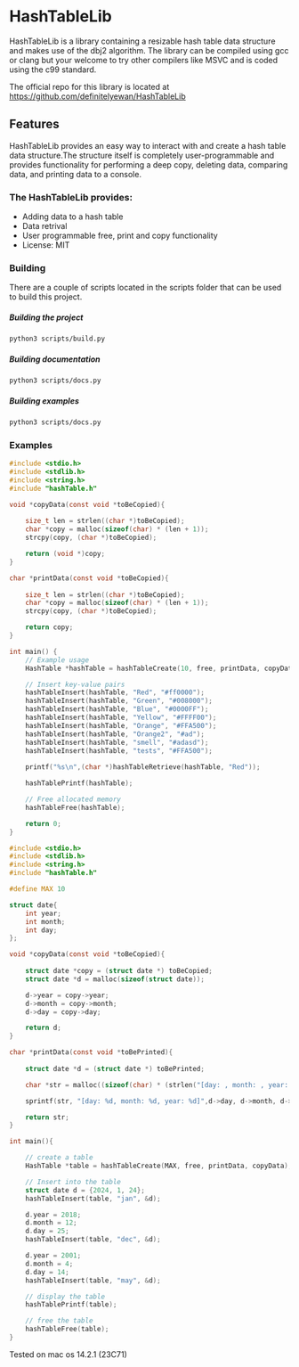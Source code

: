 # HashTableLib

HashTableLib is a library containing a resizable hash table data structure and makes use of the dbj2 algorithm. The library can be compiled using gcc or clang but your welcome to try other compilers like MSVC and is coded using the c99 standard.

The official repo for this library is located at https://github.com/definitelyewan/HashTableLib

## Features

HashTableLib provides an easy way to interact with and create a hash table data structure.The structure itself 
is completely user-programmable and provides functionality for performing a deep copy, deleting data, 
comparing data, and printing data to a console.

### The HashTableLib provides:

 - Adding data to a hash table
 - Data retrival
 - User programmable free, print and copy functionality
 - License: MIT

### Building
There are a couple of scripts located in the scripts folder that can be used to build this project.
##### Building the project
```bash
python3 scripts/build.py
```
##### Building documentation
```bash
python3 scripts/docs.py
```

##### Building examples
```bash
python3 scripts/docs.py
```

### Examples
```c
#include <stdio.h>
#include <stdlib.h>
#include <string.h>
#include "hashTable.h"

void *copyData(const void *toBeCopied){
    
    size_t len = strlen((char *)toBeCopied);
    char *copy = malloc(sizeof(char) * (len + 1));
    strcpy(copy, (char *)toBeCopied);

    return (void *)copy;
}

char *printData(const void *toBeCopied){
    
    size_t len = strlen((char *)toBeCopied);
    char *copy = malloc(sizeof(char) * (len + 1));
    strcpy(copy, (char *)toBeCopied);

    return copy;
}

int main() {
    // Example usage
    HashTable *hashTable = hashTableCreate(10, free, printData, copyData);

    // Insert key-value pairs
    hashTableInsert(hashTable, "Red", "#ff0000");
    hashTableInsert(hashTable, "Green", "#008000");
    hashTableInsert(hashTable, "Blue", "#0000FF");
    hashTableInsert(hashTable, "Yellow", "#FFFF00");
    hashTableInsert(hashTable, "Orange", "#FFA500");
    hashTableInsert(hashTable, "Orange2", "#ad");
    hashTableInsert(hashTable, "smell", "#adasd");
    hashTableInsert(hashTable, "tests", "#FFA500");
    
    printf("%s\n",(char *)hashTableRetrieve(hashTable, "Red"));

    hashTablePrintf(hashTable);

    // Free allocated memory
    hashTableFree(hashTable);

    return 0;
}
```

```c
#include <stdio.h>
#include <stdlib.h>
#include <string.h>
#include "hashTable.h"

#define MAX 10

struct date{
    int year;
    int month;
    int day;
};

void *copyData(const void *toBeCopied){
    
    struct date *copy = (struct date *) toBeCopied;
    struct date *d = malloc(sizeof(struct date));

    d->year = copy->year;
    d->month = copy->month;
    d->day = copy->day;

    return d;
}

char *printData(const void *toBePrinted){
    
    struct date *d = (struct date *) toBePrinted;

    char *str = malloc((sizeof(char) * (strlen("[day: , month: , year: ]") + 1)) + (sizeof(int) * 3));

    sprintf(str, "[day: %d, month: %d, year: %d]",d->day, d->month, d->year);

    return str;
}

int main(){

    // create a table
    HashTable *table = hashTableCreate(MAX, free, printData, copyData);

    // Insert into the table
    struct date d = {2024, 1, 24};
    hashTableInsert(table, "jan", &d);

    d.year = 2018;
    d.month = 12;
    d.day = 25;
    hashTableInsert(table, "dec", &d);

    d.year = 2001;
    d.month = 4;
    d.day = 14;
    hashTableInsert(table, "may", &d);

    // display the table
    hashTablePrintf(table);

    // free the table
    hashTableFree(table);
}
```
Tested on mac os 14.2.1 (23C71)